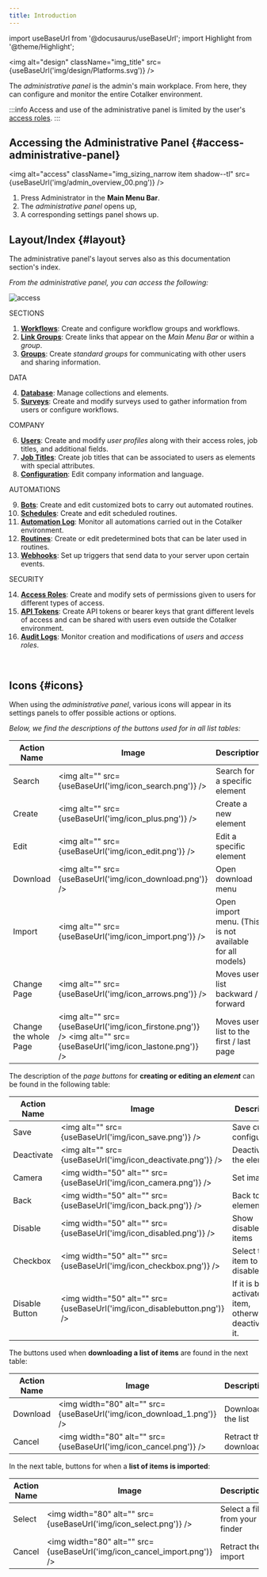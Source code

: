```yaml
---
title: Introduction
---
```


import useBaseUrl from '@docusaurus/useBaseUrl';
import Highlight from '@theme/Highlight';

<img alt="design" className="img_title" src={useBaseUrl('img/design/Platforms.svg')} />
<br/>

The _administrative panel_ is the admin's main workplace. From here, they can configure and monitor the entire Cotalker environment.

:::info
Access and use of the administrative panel is limited by the user's [access roles](/docs/documentation/admin/admin_accessrole).
:::

## Accessing the Administrative Panel {#access-administrative-panel}

<img alt="access" className="img_sizing_narrow item shadow--tl" src={useBaseUrl('img/admin_overview_00.png')} />
<br/>

1. Press <span className="badge badge--primary">Administrator</span> in the **Main Menu Bar**.
2. The _administrative panel_ opens up, 
3. A corresponding settings panel shows up.





<div className="container alert alert--secondary">
<div className="row">
<div className="col col--12">

## Layout/Index {#layout}

The administrative panel's layout serves also as this documentation section's index.

_From the administrative panel, you can access the following:_

</div>
</div>
<div className="row">
<div className="col col--6">
<img alt="access" className="img_sizing_narrow item shadow--lw" src={useBaseUrl('img/admin_overview_01.png')} />
<br/>
</div>
<div className="col col--6">

<span className="hero__subtitle">SECTIONS</span>

  1. [**Workflows**](/docs/documentation/admin/workflows/admin_workflow_overview): Create and configure workflow groups and workflows.
  2. [**Link Groups**](/docs/documentation/admin/admin_links): Create links that appear on the _Main Menu Bar_ or within a _group_.
  3. [**Groups**](/docs/documentation/admin/admin_group): Create _standard groups_ for communicating with other users and sharing information.

<span className="hero__subtitle">DATA</span>

  4. [**Database**](/docs/documentation/admin/database/admin_database_overview): Manage collections and elements.
  5. [**Surveys**](/docs/documentation/admin/survey/survey_overview): Create and modify surveys used to gather information from users or configure workflows.

<span className="hero__subtitle">COMPANY</span>

  6. [**Users**](/docs/documentation/admin/users): Create and modify _user profiles_ along with their access roles, job titles, and additional fields.
  7. [**Job Titles**](/docs/documentation/admin/admin_jobtitles): Create job titles that can be associated to users as elements with special attributes.
  8. [**Configuration**](/docs/documentation/admin/admin_company): Edit company information and language.

<span className="hero__subtitle">AUTOMATIONS</span>

  9. [**Bots**](/docs/documentation/admin/admin_bots): Create and edit customized bots to carry out automated routines.
  10. [**Schedules**](/docs/documentation/admin/admin_bots): Create and edit scheduled routines.
  11. [**Automation Log**](/docs/documentation/automation/automation_log): Monitor all automations carried out in the Cotalker environment.
  12. [**Routines**](/docs/documentation/admin/routines): Create or edit predetermined bots that can be later used in routines.
  13. [**Webhooks**](/docs/documentation/admin/admin_webhooks): Set up triggers that send data to your server upon certain events.

<span className="hero__subtitle">SECURITY</span>

  14. [**Access Roles**](/docs/documentation/admin/admin_accessrole): Create and modify sets of permissions given to users for different types of access.
  15. [**API Tokens**](/docs/documentation/admin/admin_token): Create API tokens or bearer keys that grant different levels of access and can be shared with users even outside the Cotalker environment.
  16. [**Audit Logs**](/docs/documentation/admin/admin_auditlogs): Monitor creation and modifications of _users_ and _access roles_.

</div>

</div>
</div>
<br/>

## Icons {#icons}
When using the _administrative panel_, various icons will appear in its settings panels to offer possible actions or options.


_Below, we find the descriptions of the buttons used for in all list tables:_

| Action Name | Image | Description |
| ---- | ----- | ----------- |
| Search | <img alt="" src={useBaseUrl('img/icon_search.png')} /> | Search for a specific element |
| Create | <img alt="" src={useBaseUrl('img/icon_plus.png')} /> | Create a new element |
| Edit | <img alt="" src={useBaseUrl('img/icon_edit.png')} /> | Edit a specific element |
| Download | <img alt="" src={useBaseUrl('img/icon_download.png')} /> | Open download menu|
| Import | <img alt="" src={useBaseUrl('img/icon_import.png')} /> | Open import menu. (This is not available for all models) |
| Change Page | <img alt="" src={useBaseUrl('img/icon_arrows.png')} /> | Moves user list backward / forward |
| Change the whole Page | <img alt="" src={useBaseUrl('img/icon_firstone.png')} /> <img alt="" src={useBaseUrl('img/icon_lastone.png')} /> | Moves user list to the first / last page |



The description of the _page buttons_ for **creating or editing an _element_** can be found in the following table:

| Action Name | Image | Description |
| ---- | ----- | ----------- |
| Save | <img alt="" src={useBaseUrl('img/icon_save.png')} /> | Save current configuration |
| Deactivate | <img alt="" src={useBaseUrl('img/icon_deactivate.png')} /> | Deactivate the element |
| Camera | <img width="50" alt="" src={useBaseUrl('img/icon_camera.png')} /> | Set image |
| Back | <img width="50" alt="" src={useBaseUrl('img/icon_back.png')} /> | Back to all elements list |
| Disable | <img width="50" alt="" src={useBaseUrl('img/icon_disabled.png')} /> | Show disabled items |
| Checkbox | <img width="50" alt="" src={useBaseUrl('img/icon_checkbox.png')} /> | Select the item to disable |
| Disable Button | <img width="50" alt="" src={useBaseUrl('img/icon_disablebutton.png')} /> | If it is blue, it activates the item, otherwise it deactivates it. |


The buttons used when **downloading a list of items** are found in the next table:

| Action Name | Image | Description |
| ---- | ----- | ----------- |
| Download | <img width="80" alt="" src={useBaseUrl('img/icon_download_1.png')} /> | Download the list |
| Cancel | <img width="80" alt="" src={useBaseUrl('img/icon_cancel.png')} /> | Retract the download |


In the next table, buttons for when a **list of items is imported**:

| Action Name | Image | Description |
| ---- | ----- | ----------- |
| Select | <img width="80" alt="" src={useBaseUrl('img/icon_select.png')} /> | Select a file from your finder |
| Cancel | <img width="80" alt="" src={useBaseUrl('img/icon_cancel_import.png')} /> | Retract the import |

